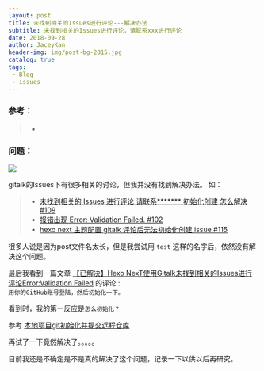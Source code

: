 ```yaml
---
layout: post
title: 未找到相关的Issues进行评论---解决办法
subtitle: 未找到相关的Issues进行评论，请联系xxx进行评论
date: 2018-09-28
author: JaceyKan
header-img: img/post-bg-2015.jpg
catalog: true
tags: 
 - Blog
 - issues
---
```


### 参考：
> * []()

### 问题：
![](https://jaceykan.github.io/20180928-04.png)

gitalk的Issues下有很多相关的讨论，但我并没有找到解决办法。
如：
> * [未找到相关的 Issues 进行评论 请联系******* 初始化创建 怎么解决 #109](https://github.com/gitalk/gitalk/issues/109)
> * [报错出现 Error: Validation Failed. #102](https://github.com/gitalk/gitalk/issues/102)
> * [hexo next 主题配置 gitalk 评论后无法初始化创建 issue #115](https://github.com/gitalk/gitalk/issues/115)

很多人说是因为post文件名太长，但是我尝试用 `test` 这样的名字后，依然没有解决这个问题。

最后我看到一篇文章 
[【已解决】Hexo NexT使用Gitalk未找到相关的Issues进行评论Error:Validation Failed](https://moshiyeap.github.io/2018/8/10/gitalk-error/)  的评论 :   
`用你的GitHub账号登陆，然后初始化一下。`  

看到时，我的第一反应是`怎么初始化？`

参考 [本地项目git初始化并提交远程仓库](https://blog.csdn.net/dujianxiong/article/details/78991166)

再试了一下竟然解决了。。。。。

目前我还是不确定是不是真的解决了这个问题，记录一下以供以后再研究。